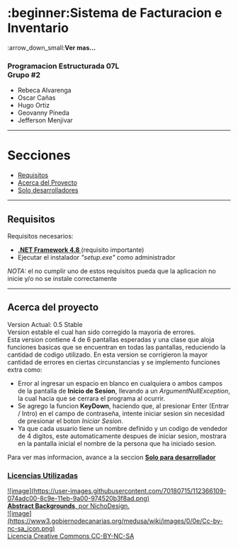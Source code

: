 <!DOCTYPE html>
<h1>:beginner:Sistema de Facturacion e Inventario</h1>
<p>:arrow_down_small:<strong>Ver mas...</strong></p>
<h3>Programacion Estructurada 07L <br>Grupo #2</h3>
<ul>
    <li>Rebeca Alvarenga</li>
    <li>Oscar Cañas</li>
    <li>Hugo Ortiz</li>
    <li>Geovanny Pineda</li>
    <li>Jefferson Menjivar</li>
</ul>
<hr>
<h1>Secciones</h1>
<ul>
  <li><a href = "#requisitos">Requisitos</a></li>
  <li><a href = "#acerca-de">Acerca del Proyecto</a></li>
  <li><a href = "#devs-only">Solo desarrolladores</a></li>
</ul>
<a name = "requisitos"></a>
<hr>
<h2>Requisitos</h2>
<p>Requisitos necesarios:</p>
<ul>
  <li><b><a href = "https://dotnet.microsoft.com/download/dotnet-framework/thank-you/net48-offline-installer">.NET Framework 4.8 </a></b> (requisito importante)</li>
  <li>Ejecutar el instalador <i>"setup.exe"</i> como administrador</li>
</ul>
<p><i>NOTA:</i> el no cumplir uno de estos requisitos pueda que la aplicacion no inicie y/o no se instale correctamente</p>
  <a name = "acerca-de"></a>
<hr>
<h2>Acerca del proyecto</h2>
<p>
  Version Actual: 0.5 Stable
  <br>
  Version estable el cual han sido corregido la mayoria de errores.
  <br>
  Esta version contiene 4 de 6 pantallas esperadas y una clase que aloja funciones basicas que se encuentran en todas las pantallas, reduciendo la cantidad de codigo utilizado.
  En esta version se corrigieron la mayor cantidad de errores en ciertas circunstancias y se implemento funciones extra como:
  <ul>
    <li>Error al ingresar un espacio en blanco en cualquiera o ambos campos de la pantalla de <b>Inicio de Sesion</b>, llevando a un <i>ArgumentNullException</i>, la cual hacia        que se cerrara el programa al ocurrir.</li>
    <li>Se agrego la funcion <b>KeyDown</b>, haciendo que, al presionar Enter (Entrar / Intro) en el campo de contraseña, intente iniciar sesion sin necesidad de presionar
      el boton <i>Iniciar Sesion.</i></li>
    <li>Ya que cada usuario tiene un nombre definido y un codigo de vendedor de 4 digitos, este automaticamente despues de iniciar sesion, mostrara en la pantalla inicial el 
      nombre de la persona que ha iniciado sesion.</li>
  </ul>
</p>
<p>
  Para ver mas informacion, avance a la seccion <a href = "#devs-only"><b>Solo para desarrollador</b>
</p>
<h3>Licencias Utilizadas</h3>
<p>
  ![image](https://user-images.githubusercontent.com/70180715/112366109-074adc00-8c9e-11eb-9a00-974520b3f8ad.png)<br>
  <b>Abstract Backgrounds</b>, por NichoDesign.<br>
  ![image](https://www3.gobiernodecanarias.org/medusa/wiki/images/0/0e/Cc-by-nc-sa_icon.png)<br>
  Licencia Creative Commons CC-BY-NC-SA<br>
  
</p>  
